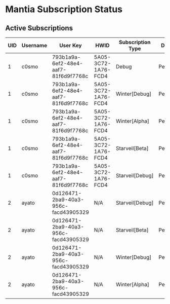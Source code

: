 # Mantia Subscription Status

## Active Subscriptions

| UID | Username | User Key | HWID | Subscription Type | Duration | Remaining Time |
|-----|----------|----------|------|------------------|----------|----------------|
| 1 | c0smo | 793b1a9a-6ef2-48e4-aaf7-81f6d9f7768c | 5A05-3C72-1A76-FCD4 | Debug | Permanent | Permanent |
| 1 | c0smo | 793b1a9a-6ef2-48e4-aaf7-81f6d9f7768c | 5A05-3C72-1A76-FCD4 | Winter[Debug] | Permanent | Permanent |
| 1 | c0smo | 793b1a9a-6ef2-48e4-aaf7-81f6d9f7768c | 5A05-3C72-1A76-FCD4 | Winter[Alpha] | Permanent | Permanent |
| 1 | c0smo | 793b1a9a-6ef2-48e4-aaf7-81f6d9f7768c | 5A05-3C72-1A76-FCD4 | Starveil[Beta] | Permanent | Permanent |
| 1 | c0smo | 793b1a9a-6ef2-48e4-aaf7-81f6d9f7768c | 5A05-3C72-1A76-FCD4 | Starveil[Debug] | Permanent | Permanent |
| 2 | ayato | 0d126471-2ba9-40a3-956c-facd43905329 | N/A | Starveil[Debug] | Permanent | Permanent |
| 2 | ayato | 0d126471-2ba9-40a3-956c-facd43905329 | N/A | Starveil[Beta] | Permanent | Permanent |
| 2 | ayato | 0d126471-2ba9-40a3-956c-facd43905329 | N/A | Winter[Debug] | Permanent | Permanent |
| 2 | ayato | 0d126471-2ba9-40a3-956c-facd43905329 | N/A | Winter[Alpha] | Permanent | Permanent |

